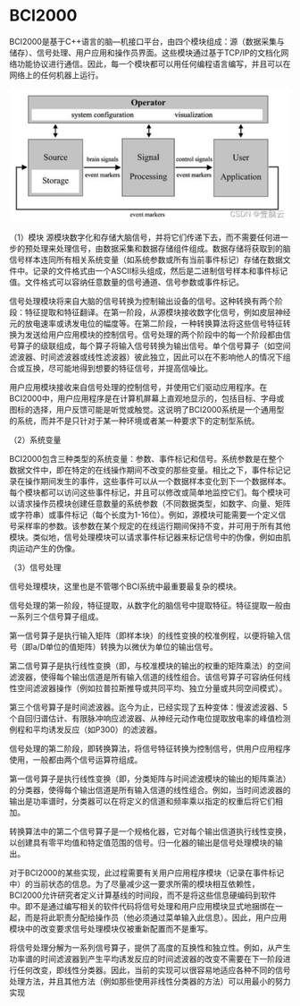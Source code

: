 # BCI2000
BCI2000是基于C++语言的脑—机接口平台，由四个模块组成：源（数据采集与储存）、信号处理、用户应用和操作员界面。这些模块通过基于TCP/IP的文档化网络功能协议进行通信。因此，每一个模块都可以用任何编程语言编写，并且可以在网络上的任何机器上运行。

![](image/2023-02-28-20-52-34.png)

（1）模块
源模块数字化和存储大脑信号，并将它们传递下去，而不需要任何进一步的预处理来处理信号，由数据采集和数据存储组件组成。数据存储将获取到的脑信号样本连同所有相关系统变量（如系统参数或所有当前事件标记）存储在数据文件中。记录的文件格式由一个ASCII标头组成，然后是二进制信号样本和事件标记值。文件格式可以容纳任意数量的信号通道、信号参数或事件标记。

信号处理模块将来自大脑的信号转换为控制输出设备的信号。这种转换有两个阶段：特征提取和特征翻译。在第一阶段，从源模块接收数字化信号，例如皮层神经元的放电速率或诱发电位的幅度等。在第二阶段，一种转换算法将这些信号特征转换为发送给用户应用模块的控制信号。信号处理的两个阶段中的每一个阶段都由信号算子的级联组成，每个算子将输入信号转换为输出信号。单个信号算子（如空间滤波器、时间滤波器或线性滤波器）彼此独立，因此可以在不影响他人的情况下组合或互换，尽可能地得到想要的特征信号，并提高信噪比。

用户应用模块接收来自信号处理的控制信号，并使用它们驱动应用程序。在BCI2000中，用户应用程序是在计算机屏幕上直观地显示的，包括目标、字母或图标的选择，用户反馈可能是听觉或触觉。这说明了BCI2000系统是一个通用型的系统，而并不是只针对于某一种环境或者某一种要求下的定制型系统。

（2）系统变量

BCI2000包含三种类型的系统变量：参数、事件标记和信号。系统参数是在整个数据文件中，即在特定的在线操作期间不改变的那些变量。相比之下，事件标记记录在操作期间发生的事件，这些事件可以从一个数据样本变化到下一个数据样本。每个模块都可以访问这些事件标记，并且可以修改或简单地监控它们。每个模块可以请求操作员模块创建任意数量的系统参数（不同数据类型，如数字、向量、矩阵或字符串）或事件标记（每个长度为1-16位）。例如，源模块可能需要一个定义信号采样率的参数。该参数在某个规定的在线运行期间保持不变，并可用于所有其他模块。类似地，信号处理模块可以请求事件标记器来标记信号中的伪像，例如由肌肉运动产生的伪像。

（3）信号处理

信号处理模块，这里也是不管哪个BCI系统中最重要最复杂的模块。

信号处理的第一阶段，特征提取，从数字化的脑信号中提取特征。特征提取一般由一系列三个信号算子组成。

第一信号算子是执行输入矩阵（即样本块）的线性变换的校准例程，以便将输入信号（即a/D单位的值矩阵）转换为以微伏为单位的输出信号。

第二信号算子是执行线性变换（即，与校准模块的输出的权重的矩阵乘法）的空间滤波器，使得每个输出信道是所有输入信道的线性组合。该信号算子可容纳任何线性空间滤波器操作（例如拉普拉斯推导或共同平均、独立分量或共同空间模式）。

第三个信号算子是时间滤波器。迄今为止，已经实现了五种变体：慢波滤波器、5个自回归谱估计、有限脉冲响应滤波器、从神经元动作电位提取放电率的峰值检测例程和平均诱发反应（如P300）的滤波器。

信号处理的第二阶段，即转换算法，将信号特征转换为控制信号，供用户应用程序使用，一般都由两个信号运算符组成。

第一信号算子是执行线性变换（即，分类矩阵与时间滤波模块的输出的矩阵乘法）的分类器，使得每个输出信道是所有输入信道的线性组合。例如，当时间滤波器的输出是功率谱时，分类器可以在将定义的信道和频率乘以指定的权重后将它们相加。

转换算法中的第二个信号算子是一个规格化器，它对每个输出信道执行线性变换，以创建具有零平均值和特定值范围的信号。归一化器的输出是信号处理模块的输出。

对于BCI2000的某些实现，此过程需要有关用户应用程序模块（记录在事件标记中）的当前状态的信息。为了尽量减少这一要求所需的模块相互依赖性，BCI2000允许研究者定义计算基线的时间段，而不是将这些信息硬编码到软件中。即不是通过编写相关的软件代码将信号处理和用户应用模块显式地捆绑在一起，而是将此职责分配给操作员（他必须通过菜单输入此信息）。因此，用户应用模块中的改变要求信号处理模块仅被重新配置而不是重写。

将信号处理分解为一系列信号算子，提供了高度的互换性和独立性。例如，从产生功率谱的时间滤波器到产生平均诱发反应的时间滤波器的改变不需要在下一阶段进行任何改变，即线性分类器。因此，当前的实现可以很容易地适应各种不同的信号处理方法，并且其他方法（例如那些使用非线性分类器的方法）可以用最小的努力实现
